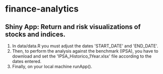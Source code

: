 # finance-analytics

## Shiny App: Return and risk visualizations of stocks and indices.

1. In data/data.R you must adjust the dates 'START_DATE' and 'END_DATE'.
2. Then, to perform the analysis against the benchmark (IPSA), you have to download and set the 'IPSA_Historico_1Year.xlsx' file according to the dates entered.
3. Finally, on your local machine runApp().
